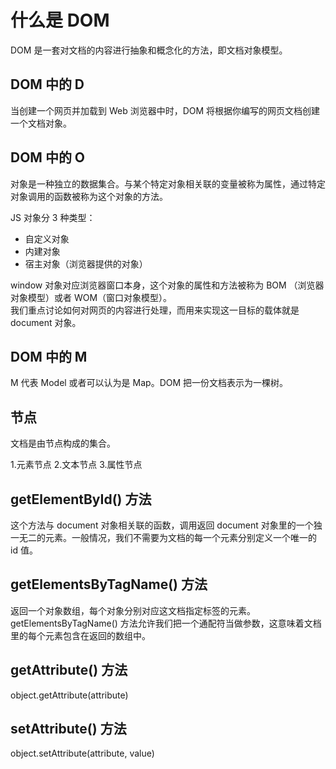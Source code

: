 # 什么是 DOM
DOM 是一套对文档的内容进行抽象和概念化的方法，即文档对象模型。  

## DOM 中的 D
当创建一个网页并加载到 Web 浏览器中时，DOM 将根据你编写的网页文档创建一个文档对象。

## DOM 中的 O
对象是一种独立的数据集合。与某个特定对象相关联的变量被称为属性，通过特定对象调用的函数被称为这个对象的方法。  

JS 对象分 3 种类型：

- 自定义对象
- 内建对象
- 宿主对象（浏览器提供的对象）

window 对象对应浏览器窗口本身，这个对象的属性和方法被称为 BOM （浏览器对象模型）或者 WOM（窗口对象模型）。  
我们重点讨论如何对网页的内容进行处理，而用来实现这一目标的载体就是 document 对象。

## DOM 中的 M
M 代表 Model 或者可以认为是 Map。DOM 把一份文档表示为一棵树。

## 节点
文档是由节点构成的集合。  

1.元素节点
2.文本节点
3.属性节点

## getElementById() 方法
这个方法与 document 对象相关联的函数，调用返回 document 对象里的一个独一无二的元素。一般情况，我们不需要为文档的每一个元素分别定义一个唯一的 id 值。

## getElementsByTagName() 方法
返回一个对象数组，每个对象分别对应这文档指定标签的元素。  
getElementsByTagName() 方法允许我们把一个通配符当做参数，这意味着文档里的每个元素包含在返回的数组中。

## getAttribute() 方法
object.getAttribute(attribute)

## setAttribute() 方法
object.setAttribute(attribute, value)
